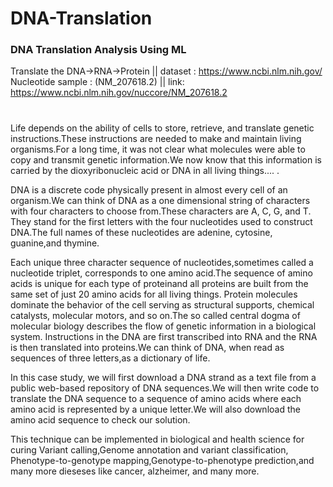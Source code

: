 # DNA-Translation
### DNA Translation Analysis Using ML
Translate the DNA->RNA->Protein || dataset : https://www.ncbi.nlm.nih.gov/ 
Nucleotide sample : (NM_207618.2) ||  link: https://www.ncbi.nlm.nih.gov/nuccore/NM_207618.2
#
#
Life depends on the ability of cells to store, retrieve, and translate genetic instructions.These instructions are needed to make and maintain living organisms.For a long time, it was not clear what molecules were able to copy and transmit genetic information.We now know that this information is carried by the dioxyribonucleic acid or DNA in all living things.... . 

DNA is a discrete code physically present in almost every cell of an organism.We can think of DNA as a one dimensional string of characters with four characters to choose from.These characters are A, C, G, and T. They stand for the first letters with the four nucleotides used to construct DNA.The full names of these nucleotides are adenine, cytosine, guanine,and thymine.

Each unique three character sequence of nucleotides,sometimes called a nucleotide triplet, corresponds to one amino acid.The sequence of amino acids is unique for each type of proteinand all proteins are built from the same set of just 20 amino acids for all living things. Protein molecules dominate the behavior of the cell serving as structural supports, chemical catalysts, molecular motors, and so on.The so called central dogma of molecular biology describes the flow of genetic information in a biological system. Instructions in the DNA are first transcribed into RNA and the RNA is then translated into proteins.We can think of DNA, when read as sequences of three letters,as a dictionary of life.

In this case study, we will first download a DNA strand as a text file from a public web-based repository of DNA sequences.We will then write code to translate the DNA sequence to a sequence of amino acids where each amino acid is represented by a unique letter.We will also download the amino acid sequence to check our solution.

This technique can be implemented in biological and health science for curing Variant calling,Genome annotation and variant classification, Phenotype-to-genotype mapping,Genotype-to-phenotype prediction,and many more dieseses like cancer, alzheimer, and many more.    
#
